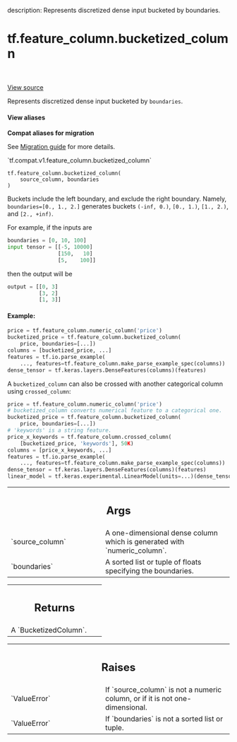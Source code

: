 description: Represents discretized dense input bucketed by boundaries.

<div itemscope itemtype="http://developers.google.com/ReferenceObject">
<meta itemprop="name" content="tf.feature_column.bucketized_column" />
<meta itemprop="path" content="Stable" />
</div>

# tf.feature_column.bucketized_column

<!-- Insert buttons and diff -->

<table class="tfo-notebook-buttons tfo-api nocontent" align="left">

</table>

<a target="_blank" class="external" href="/code/stable/tensorflow/python/feature_column/feature_column_v2.py">View source</a>



Represents discretized dense input bucketed by `boundaries`.

<section class="expandable">
  <h4 class="showalways">View aliases</h4>
  <p>
<b>Compat aliases for migration</b>
<p>See
<a href="https://www.tensorflow.org/guide/migrate">Migration guide</a> for
more details.</p>
<p>`tf.compat.v1.feature_column.bucketized_column`</p>
</p>
</section>

<pre class="devsite-click-to-copy prettyprint lang-py tfo-signature-link">
<code>tf.feature_column.bucketized_column(
    source_column, boundaries
)
</code></pre>



<!-- Placeholder for "Used in" -->

Buckets include the left boundary, and exclude the right boundary. Namely,
`boundaries=[0., 1., 2.]` generates buckets `(-inf, 0.)`, `[0., 1.)`,
`[1., 2.)`, and `[2., +inf)`.

For example, if the inputs are

```python
boundaries = [0, 10, 100]
input tensor = [[-5, 10000]
                [150,   10]
                [5,    100]]
```

then the output will be

```python
output = [[0, 3]
          [3, 2]
          [1, 3]]
```

#### Example:



```python
price = tf.feature_column.numeric_column('price')
bucketized_price = tf.feature_column.bucketized_column(
    price, boundaries=[...])
columns = [bucketized_price, ...]
features = tf.io.parse_example(
    ..., features=tf.feature_column.make_parse_example_spec(columns))
dense_tensor = tf.keras.layers.DenseFeatures(columns)(features)
```

A `bucketized_column` can also be crossed with another categorical column
using `crossed_column`:

```python
price = tf.feature_column.numeric_column('price')
# bucketized_column converts numerical feature to a categorical one.
bucketized_price = tf.feature_column.bucketized_column(
    price, boundaries=[...])
# 'keywords' is a string feature.
price_x_keywords = tf.feature_column.crossed_column(
    [bucketized_price, 'keywords'], 50K)
columns = [price_x_keywords, ...]
features = tf.io.parse_example(
    ..., features=tf.feature_column.make_parse_example_spec(columns))
dense_tensor = tf.keras.layers.DenseFeatures(columns)(features)
linear_model = tf.keras.experimental.LinearModel(units=...)(dense_tensor)
```

<!-- Tabular view -->
 <table class="responsive fixed orange">
<colgroup><col width="214px"><col></colgroup>
<tr><th colspan="2"><h2 class="add-link">Args</h2></th></tr>

<tr>
<td>
`source_column`
</td>
<td>
A one-dimensional dense column which is generated with
`numeric_column`.
</td>
</tr><tr>
<td>
`boundaries`
</td>
<td>
A sorted list or tuple of floats specifying the boundaries.
</td>
</tr>
</table>



<!-- Tabular view -->
 <table class="responsive fixed orange">
<colgroup><col width="214px"><col></colgroup>
<tr><th colspan="2"><h2 class="add-link">Returns</h2></th></tr>
<tr class="alt">
<td colspan="2">
A `BucketizedColumn`.
</td>
</tr>

</table>



<!-- Tabular view -->
 <table class="responsive fixed orange">
<colgroup><col width="214px"><col></colgroup>
<tr><th colspan="2"><h2 class="add-link">Raises</h2></th></tr>

<tr>
<td>
`ValueError`
</td>
<td>
If `source_column` is not a numeric column, or if it is not
one-dimensional.
</td>
</tr><tr>
<td>
`ValueError`
</td>
<td>
If `boundaries` is not a sorted list or tuple.
</td>
</tr>
</table>

